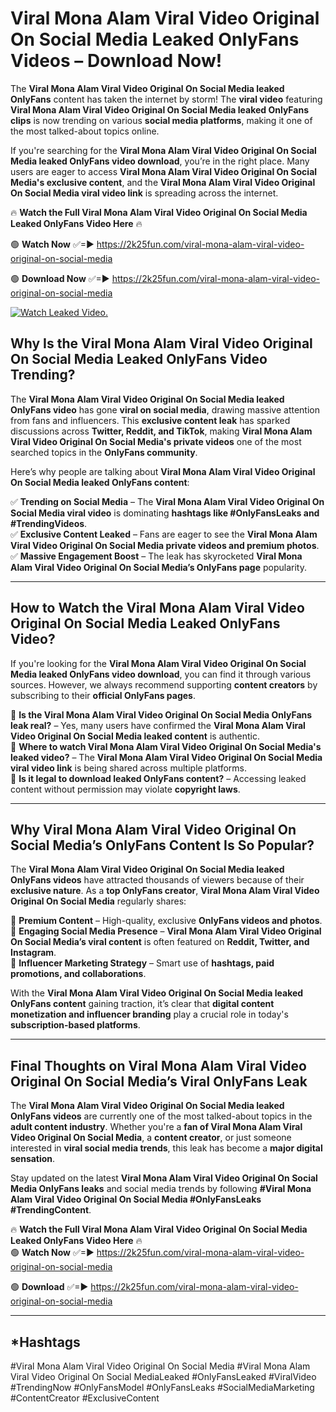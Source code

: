 # Viral Mona Alam Viral Video Original On Social Media Leaked OnlyFans Videos – Download Now!

The **Viral Mona Alam Viral Video Original On Social Media leaked OnlyFans** content has taken the internet by storm! The **viral video** featuring **Viral Mona Alam Viral Video Original On Social Media leaked OnlyFans clips** is now trending on various **social media platforms**, making it one of the most talked-about topics online.  

If you're searching for the **Viral Mona Alam Viral Video Original On Social Media leaked OnlyFans video download**, you’re in the right place. Many users are eager to access **Viral Mona Alam Viral Video Original On Social Media's exclusive content**, and the **Viral Mona Alam Viral Video Original On Social Media viral video link** is spreading across the internet.  

🔥 **Watch the Full Viral Mona Alam Viral Video Original On Social Media Leaked OnlyFans Video Here** 🔥  

🟢 **Watch Now** ✅=► https://2k25fun.com/viral-mona-alam-viral-video-original-on-social-media

🟢 **Download Now** ✅=► https://2k25fun.com/viral-mona-alam-viral-video-original-on-social-media

[![Watch Leaked Video.](https://miro.medium.com/v2/resize:fit:828/format:webp/1*cilzJN44JGOrTw9NJCrNHA.gif "Watch Leaked Video")](https://2k25fun.com/viral-mona-alam-viral-video-original-on-social-media)

## **Why Is the Viral Mona Alam Viral Video Original On Social Media Leaked OnlyFans Video Trending?**  

The **Viral Mona Alam Viral Video Original On Social Media leaked OnlyFans video** has gone **viral on social media**, drawing massive attention from fans and influencers. This **exclusive content leak** has sparked discussions across **Twitter, Reddit, and TikTok**, making **Viral Mona Alam Viral Video Original On Social Media's private videos** one of the most searched topics in the **OnlyFans community**.  

Here’s why people are talking about **Viral Mona Alam Viral Video Original On Social Media leaked OnlyFans content**:  

✅ **Trending on Social Media** – The **Viral Mona Alam Viral Video Original On Social Media viral video** is dominating **hashtags like #OnlyFansLeaks and #TrendingVideos**.  
✅ **Exclusive Content Leaked** – Fans are eager to see the **Viral Mona Alam Viral Video Original On Social Media private videos and premium photos**.  
✅ **Massive Engagement Boost** – The leak has skyrocketed **Viral Mona Alam Viral Video Original On Social Media’s OnlyFans page** popularity.  

---

## **How to Watch the Viral Mona Alam Viral Video Original On Social Media Leaked OnlyFans Video?**  

If you're looking for the **Viral Mona Alam Viral Video Original On Social Media leaked OnlyFans video download**, you can find it through various sources. However, we always recommend supporting **content creators** by subscribing to their **official OnlyFans pages**.  

🔹 **Is the Viral Mona Alam Viral Video Original On Social Media OnlyFans leak real?** – Yes, many users have confirmed the **Viral Mona Alam Viral Video Original On Social Media leaked content** is authentic.  
🔹 **Where to watch Viral Mona Alam Viral Video Original On Social Media's leaked video?** – The **Viral Mona Alam Viral Video Original On Social Media viral video link** is being shared across multiple platforms.  
🔹 **Is it legal to download leaked OnlyFans content?** – Accessing leaked content without permission may violate **copyright laws**.  

---

## **Why Viral Mona Alam Viral Video Original On Social Media’s OnlyFans Content Is So Popular?**  

The **Viral Mona Alam Viral Video Original On Social Media leaked OnlyFans videos** have attracted thousands of viewers because of their **exclusive nature**. As a **top OnlyFans creator**, **Viral Mona Alam Viral Video Original On Social Media** regularly shares:  

📌 **Premium Content** – High-quality, exclusive **OnlyFans videos and photos**.  
📌 **Engaging Social Media Presence** – **Viral Mona Alam Viral Video Original On Social Media’s viral content** is often featured on **Reddit, Twitter, and Instagram**.  
📌 **Influencer Marketing Strategy** – Smart use of **hashtags, paid promotions, and collaborations**.  

With the **Viral Mona Alam Viral Video Original On Social Media leaked OnlyFans content** gaining traction, it’s clear that **digital content monetization and influencer branding** play a crucial role in today's **subscription-based platforms**.  

---

## **Final Thoughts on Viral Mona Alam Viral Video Original On Social Media’s Viral OnlyFans Leak**  

The **Viral Mona Alam Viral Video Original On Social Media leaked OnlyFans videos** are currently one of the most talked-about topics in the **adult content industry**. Whether you're a **fan of Viral Mona Alam Viral Video Original On Social Media**, a **content creator**, or just someone interested in **viral social media trends**, this leak has become a **major digital sensation**.  

Stay updated on the latest **Viral Mona Alam Viral Video Original On Social Media OnlyFans leaks** and social media trends by following **#Viral Mona Alam Viral Video Original On Social Media #OnlyFansLeaks #TrendingContent**.  

🔥 **Watch the Full Viral Mona Alam Viral Video Original On Social Media Leaked OnlyFans Video Here** 🔥  
🟢 **Watch Now** ✅=► https://2k25fun.com/viral-mona-alam-viral-video-original-on-social-media

🟢 **Download** ✅=► https://2k25fun.com/viral-mona-alam-viral-video-original-on-social-media

---

## *Hashtags
#Viral Mona Alam Viral Video Original On Social Media #Viral Mona Alam Viral Video Original On Social MediaLeaked #OnlyFansLeaked #ViralVideo #TrendingNow #OnlyFansModel #OnlyFansLeaks #SocialMediaMarketing #ContentCreator #ExclusiveContent  